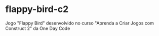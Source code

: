 # flappy-bird-c2
Jogo "Flappy Bird" desenvolvido no curso "Aprenda a Criar Jogos com Construct 2" da One Day Code
